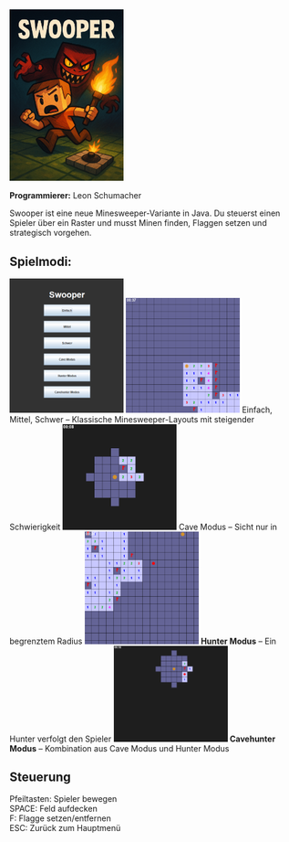 <img src="Swooper/assets/swooper_ad.png" alt="Swooper KI Banner" width="200">
 

**Programmierer:** Leon Schumacher 

Swooper ist eine neue Minesweeper-Variante in Java. Du steuerst einen Spieler über ein Raster und musst Minen finden, Flaggen setzen und strategisch vorgehen.

## Spielmodi:
<img src="Swooper/assets/swooper_main.png" alt="Swooper Hauptmenü" width="200">
<img src="Swooper/assets/swooper_game.png" alt="Normal-Modus" width="200">
<b></b>Einfach, Mittel, Schwer</b> – Klassische Minesweeper-Layouts mit steigender Schwierigkeit   
<img src="Swooper/assets/swooper_cave.png" alt="Cave-Modus" width="200">
<b></b>Cave Modus</b> – Sicht nur in begrenztem Radius
<img src="Swooper/assets/swooper_hunter.png" alt="Hunter-Modus" width="200">
<b>Hunter Modus</b> – Ein Hunter verfolgt den Spieler   
<img src="Swooper/assets/swooper_cavehunter.png" alt="Cavehunter-Modus" width="200">
<b>Cavehunter Modus</b> – Kombination aus Cave Modus und Hunter Modus   

## Steuerung
Pfeiltasten: Spieler bewegen  
SPACE: Feld aufdecken  
F: Flagge setzen/entfernen  
ESC: Zurück zum Hauptmenü

